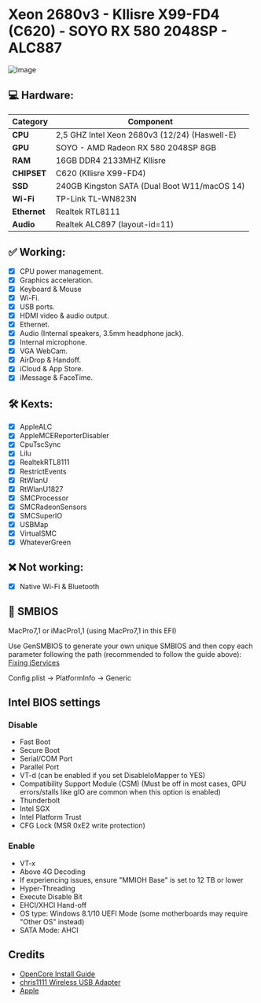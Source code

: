 # Xeon 2680v3 - Kllisre X99-FD4 (C620) - SOYO RX 580 2048SP - ALC887

![Image](https://i.imgur.com/OrT3nY8.png)

## :computer: Hardware:

| **Category** | **Component**                                                                    |
| ------------ | -------------------------------------------------------------------------------- |
| **CPU**      | 2,5 GHZ Intel Xeon 2680v3 (12/24) (Haswell-E)                                  |
| **GPU**      | SOYO - AMD Radeon RX 580 2048SP 8GB                                            |
| **RAM**      | 16GB DDR4 2133MHZ Kllisre                                                      |
| **CHIPSET**  | C620 (Kllisre X99-FD4)                                                         |
| **SSD**      | 240GB Kingston SATA (Dual Boot W11/macOS 14)                                   |
| **Wi-Fi** | TP-Link TL-WN823N                                                                 |
| **Ethernet** | Realtek RTL8111                                                                |
| **Audio**    | Realtek ALC897 (layout-id=11)                                                    |


## :white_check_mark: Working:

- [x] CPU power management.
- [x] Graphics acceleration.
- [x] Keyboard & Mouse
- [x] Wi-Fi.
- [x] USB ports.
- [x] HDMI video & audio output.
- [x] Ethernet.
- [x] Audio (Internal speakers, 3.5mm headphone jack).
- [x] Internal microphone.
- [x] VGA WebCam.
- [x] AirDrop & Handoff.
- [x] iCloud & App Store.
- [x] iMessage & FaceTime.

## 🛠️ Kexts:

- [x] AppleALC
- [x] AppleMCEReporterDisabler
- [x] CpuTscSync
- [x] Lilu
- [x] RealtekRTL8111
- [x] RestrictEvents
- [x] RtWlanU
- [x] RtWlanU1827
- [x] SMCProcessor
- [x] SMCRadeonSensors
- [x] SMCSuperIO
- [x] USBMap
- [x] VirtualSMC
- [x] WhateverGreen

## :x: Not working:
     
- [x] Native Wi-Fi & Bluetooth

## :closed_lock_with_key: SMBIOS

MacPro7,1 or iMacPro1,1 (using MacPro7,1 in this EFI)

Use GenSMBIOS to generate your own unique SMBIOS and then copy each parameter following the path (recommended to follow the guide above): [Fixing iServices](https://dortania.github.io/OpenCore-Post-Install/universal/iservices.html)

Config.plist -> PlatformInfo -> Generic

## Intel BIOS settings

### Disable
- Fast Boot
- Secure Boot
- Serial/COM Port
- Parallel Port
- VT-d (can be enabled if you set DisableIoMapper to YES)
- Compatibility Support Module (CSM) (Must be off in most cases, GPU errors/stalls like gIO are common when this option is enabled)
- Thunderbolt
- Intel SGX
- Intel Platform Trust
- CFG Lock (MSR 0xE2 write protection)

### Enable
- VT-x
- Above 4G Decoding
- If experiencing issues, ensure "MMIOH Base" is set to 12 TB or lower
- Hyper-Threading
- Execute Disable Bit
- EHCI/XHCI Hand-off
- OS type: Windows 8.1/10 UEFI Mode (some motherboards may require "Other OS" instead)
- SATA Mode: AHCI

## Credits

- [OpenCore Install Guide](https://dortania.github.io/OpenCore-Install-Guide/)
- [chris1111 Wireless USB Adapter](https://github.com/chris1111/Wireless-USB-OC-Big-Sur-Adapter)
- [Apple](https://apple.com)
